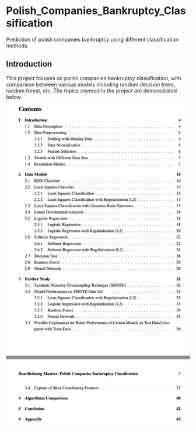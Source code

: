 # Polish_Companies_Bankruptcy_Classification
Prediction of polish companies bankruptcy using different classification methods.
## Introduction
This project focuses on polish companies bankruptcy classification, with comparison between various models including random decision trees, random forest, etc.
The topics covered in the project are demonstrated below.
![**pic**](intro.png)
